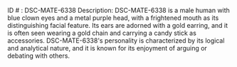 ID # : DSC-MATE-6338
Description: DSC-MATE-6338 is a male human with blue clown eyes and a metal purple head, with a frightened mouth as its distinguishing facial feature. Its ears are adorned with a gold earring, and it is often seen wearing a gold chain and carrying a candy stick as accessories. DSC-MATE-6338's personality is characterized by its logical and analytical nature, and it is known for its enjoyment of arguing or debating with others.